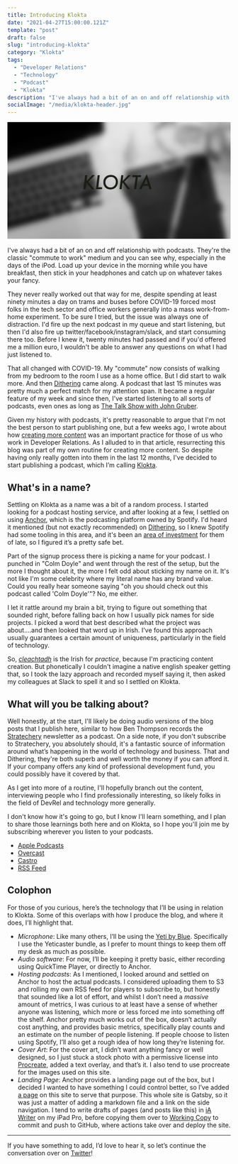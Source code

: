 ```yaml
---
title: Introducing Klokta
date: "2021-04-27T15:00:00.121Z"
template: "post"
draft: false
slug: "introducing-klokta"
category: "Klokta"
tags:
  - "Developer Relations"
  - "Technology"
  - "Podcast"
  - "Klokta"
description: "I've always had a bit of an on and off relationship with podcasts. They're the classic ‘commute to work’ medium and you can see why, especially in the days of the iPod. Load up your device in the morning while you have breakfast, then stick in your headphones and catch up on whatever takes your fancy."
socialImage: "/media/klokta-header.jpg"
---
```


![Klokta artwork - picture of a laptop and a notebook, heavily blurred, with the word Klokta overlaid](/media/klokta-header.jpg)

I've always had a bit of an on and off relationship with podcasts. They're the classic "commute to work" medium and you can see why, especially in the days of the iPod. Load up your device in the morning while you have breakfast, then stick in your headphones and catch up on whatever takes your fancy.

They never really worked out that way for me, despite spending at least ninety minutes a day on trams and buses before COVID-19 forced most folks in the tech sector and office workers generally into a mass work-from-home experiment. To be sure I tried, but the issue was always one of distraction. I'd fire up the next podcast in my queue and start listening, but then I'd also fire up twitter/facebook/instagram/slack, and start consuming there too. Before I knew it, twenty minutes had passed and if you'd offered me a million euro, I wouldn't be able to answer any questions on what I had just listened to.

That all changed with COVID-19. My "commute" now consists of walking from my bedroom to the room I use as a home office. But I did start to walk more. And then [Dithering](https://dithering.fm) came along. A podcast that last 15 minutes was pretty much a perfect match for my attention span. It became a regular feature of my week and since then, I've started listening to all sorts of podcasts, even ones as long as [The Talk Show with John Gruber](https://daringfireball.net/thetalkshow/).

Given my history with podcasts, it's pretty reasonable to argue that I'm not the best person to start publishing one, but a few weeks ago, I wrote about how [creating more content](/posts/getting-better-at-devrel#create-more-content) was an important practice for those of us who work in Developer Relations. As I alluded to in that article, resurrecting this blog was part of my own routine for creating more content. So despite having only really gotten into them in the last 12 months, I've decided to start publishing a podcast, which I’m calling [Klokta](/pages/podcast).

## What's in a name?

Settling on Klokta as a name was a bit of a random process. I started looking for a podcast hosting service, and after looking at a few, I settled on using [Anchor](https://anchor.fm), which is the podcasting platform owned by Spotify. I'd heard it mentioned (but not exactly recommended) on [Dithering](https://dithering.fm), so I knew Spotify had some tooling in this area, and it's been an [area of investment](https://www.theverge.com/2021/4/27/22404273/spotify-podcast-subscriptions-monetize-subscriber-shows) for them of late, so I figured it’s a pretty safe bet.

Part of the signup process there is picking a name for your podcast. I punched in "Colm Doyle" and went through the rest of the setup, but the more I thought about it, the more I felt odd about sticking my name on it. It's not like I'm some celebrity where my literal name has any brand value. Could you really hear someone saying "oh you should check out this podcast called 'Colm Doyle'"? No, me either.

I let it rattle around my brain a bit, trying to figure out something that sounded right, before falling back on how I usually pick names for side projects. I picked a word that best described what the project was about....and then looked that word up in Irish. I've found this approach usually guarantees a certain amount of uniqueness, particularly in the field of technology.

So, [_cleachtadh_](https://www.focloir.ie/en/dictionary/ei/Practice) is the Irish for _practice_, because I'm practicing content creation. But phonetically I couldn't imagine a native english speaker getting that, so I took the lazy approach and recorded myself saying it, then asked my colleagues at Slack to spell it and so I settled on Klokta. 

## What will you be talking about?

Well honestly, at the start, I'll likely be doing audio versions of the blog posts that I publish here, similar to how Ben Thompson records the [Stratechery](https://stratechery.com) newsletter as a podcast. On a side note, if you don't subscribe to Stratechery, you absolutely should, it's a fantastic source of information around what’s happening in the world of technology and business. That and Dithering, they're both superb and well worth the money if you can afford it. If your company offers any kind of professional development fund, you could possibly have it covered by that.

As I get into more of a routine, I'll hopefully branch out the content, interviewing people who I find professionally interesting, so likely folks in the field of DevRel and technology more generally.

I don't know how it's going to go, but I know I'll learn something, and I plan to share those learnings both here and on Klokta, so I hope you'll join me by subscribing wherever you listen to your podcasts.

- [Apple Podcasts](https://podcasts.apple.com/us/podcast/klokta/id1564720966)
- [Overcast](https://overcast.fm/itunes1564720966)
- [Castro](https://castro.fm/itunes/1564720966)
- [RSS Feed](https://anchor.fm/s/57ec5b10/podcast/rss)
## Colophon

For those of you curious, here’s the technology that I’ll be using in relation to Klokta. Some of this overlaps with how I produce the blog, and where it does, I’ll highlight that.

- *Microphone*: Like many others, I’ll be using the [Yeti by Blue](https://www.bluemic.com/en-us/products/yeti/). Specifically I use the Yeticaster bundle, as I prefer to mount things to keep them off my desk as much as possible.
- *Audio software*: For now, I’ll be keeping it pretty basic, either recording using QuickTime Player, or directly to Anchor.
- *Hosting podcasts*: As I mentioned, I looked around and settled on Anchor to host the actual podcasts. I considered uploading them to S3 and rolling my own RSS feed for players to subscribe to, but honestly that sounded like a lot of effort, and whilst I don’t need a _massive_ amount of metrics, I was curious to at least have a sense of whether anyone was listening, which more or less forced me into something off the shelf. Anchor pretty much works out of the box, doesn’t actually cost anything, and provides basic metrics, specifically play counts and an estimate on the number of people listening. If people choose to listen using Spotify, I’ll also get a rough idea of how long they’re listening for.
- *Cover Art*: For the cover art, I didn’t want anything fancy or well designed, so I just stuck a stock photo with a permissive license into [Procreate](https://procreate.art/ipad), added a text overlay, and that’s it. I also tend to use procreate for the images used on this site.
- *Landing Page*: Anchor provides a landing page out of the box, but I decided I wanted to have something I could control better, so I’ve added [a page](/pages/podcast) on this site to serve that purpose. This whole site is Gatsby, so it was just a matter of adding a markdown file and a link on the side navigation. I tend to write drafts of pages (and posts like this) in [iA Writer](https://ia.net/writer) on my iPad Pro, before copying them over to [Working Copy](https://workingcopyapp.com) to commit and push to GitHub, where actions take over and deploy the site.
  
---
If you have something to add, I’d love to hear it, so let’s continue the conversation over on [Twitter](https://twitter.com/colmisainmdom)!

